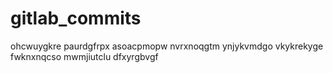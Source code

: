 # gitlab_commits
ohcwuygkre paurdgfrpx asoacpmopw nvrxnoqgtm ynjykvmdgo vkykrekyge fwknxnqcso mwmjiutclu dfxyrgbvgf
